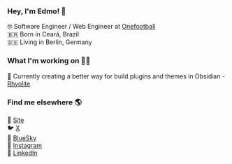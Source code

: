 ### Hey, I'm Edmo! 👋

🤓 Software Engineer / Web Engineer at [Onefootball](https://onefootball.com) <br>
🇧🇷 Born in Ceará, Brazil <br>
🇩🇪 Living in Berlin, Germany

### What I'm working on 👨‍💻

💌 Currently creating a better way for build plugins and themes in Obsidian - [Rhyolite](https://rhyolite.io) <br>

### Find me elsewhere 🌎

🚀 [Site](https://edmolima.com) <br>
🐦 [X](https://x.com/soedmo_) <br>
🦋 [BlueSky](https://edmo.bsky.social) <br>
📸 [Instagram](https://instagram.com/soedmo) <br>
💼 [LinkedIn](https://www.linkedin.com/in/edmolima) <br>

